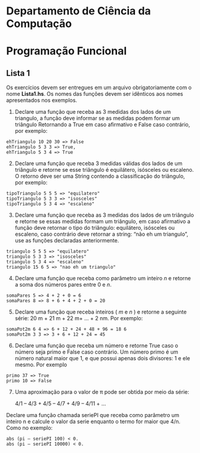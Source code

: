 # Departamento de Ciência da Computação

# Programação Funcional

## Lista 1

Os exercícios devem ser entregues em um arquivo obrigatoriamente com o nome **Lista1.hs**.
Os nomes das funções devem ser idênticos aos nomes apresentados nos exemplos.

1. Declare uma função que receba as 3 medidas dos lados de um triangulo, a função deve
    informar se as medidas podem formar um triângulo Retornando a True em caso
    afirmativo e False caso contrário, por exemplo:

```
ehTriangulo 10 20 30 => False
ehTriangulo 5 3 3 => True,
ehTriangulo 5 3 4 => True
```
2. Declare uma função que receba 3 medidas válidas dos lados de um triângulo e retorne
    se esse triângulo é equilátero, isósceles ou escaleno. O retorno deve ser uma String
    contendo a classificação do triângulo, por exemplo:
    
```
tipoTriangulo 5 5 5 => "equilatero"
tipoTriangulo 5 3 3 => "isosceles"
tipoTriangulo 5 3 4 => "escaleno"
```
3. Declare uma função que receba as 3 medidas dos lados de um triângulo e retorne se
    essas medidas formam um triângulo, em caso afirmativo a função deve retornar o tipo
    do triângulo: equilátero, isósceles ou escaleno, caso contrário deve retornar a string: “não
    eh um triangulo”, use as funções declaradas anteriormente.

```
triangulo 5 5 5 => "equilatero"
triangulo 5 3 3 => "isosceles"
triangulo 5 3 4 => "escaleno"
triangulo 15 6 5 => "nao eh um triangulo"
```
4. Declare uma função que receba como parâmetro um inteiro _n_ e retorne a soma dos
    números pares entre 0 e _n_.

```
somaPares 5 => 4 + 2 + 0 = 6
somaPares 8 => 8 + 6 + 4 + 2 + 0 = 20
```
5. Declare uma função que receba inteiros ( _m_ e _n_ ) e retorne a seguinte série: 20 m + 21 m +
22 m+ ... + 2 nm. Por exemplo:

```
somaPot2m 6 4 => 6 + 12 + 24 + 48 + 96 = 18 6
somaPot2m 3 3 => 3 + 6 + 12 + 24 = 45
```

6. Declare uma função que receba um número e retorne True caso o número seja primo e
    False caso contrário. Um número primo é um número natural maior que 1, e que possui
    apenas dois divisores: 1 e ele mesmo. Por exemplo
    
```
primo 37 => True
primo 10 => False
```

7. Uma aproximação para o valor de π pode ser obtida por meio da série:

    4/1 – 4/3 + 4/5 – 4/7 + 4/9 – 4/11 + ...


Declare uma função chamada seriePI que receba como parâmetro um inteiro n e calcule o valor da serie enquanto o termo for maior que 4/n. Como no exemplo: 

```
abs (pi – seriePI 100) < 0.
abs (pi – seriePI 10000) < 0.
```


